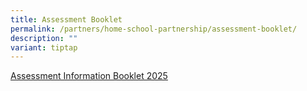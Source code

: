 ```yaml
---
title: Assessment Booklet
permalink: /partners/home-school-partnership/assessment-booklet/
description: ""
variant: tiptap
---
```

<p><a href="/files/Forms/Assessment_Information_Booklet_2025_Final2.pdf" rel="noopener nofollow" target="_blank">Assessment Information Booklet 2025</a>
</p>